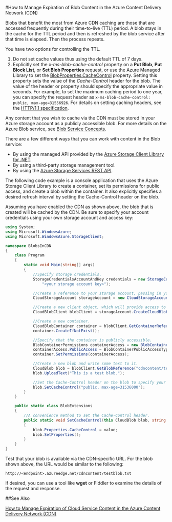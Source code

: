 <properties
 pageTitle="How to Manage Expiration of Blob Content in the Azure Content Delivery Network (CDN) | Microsoft Azure"
 description="Learn about the options for controlling time-to-live for blobs in Azure CDN caching."
 services="cdn"
 documentationCenter=".NET"
 authors="camsoper"
 manager="erikre"
 editor=""/>
<tags
 ms.service="cdn"
 ms.workload="media"
 ms.tgt_pltfrm="na"
 ms.devlang="dotnet"
 ms.topic="article"
 ms.date="07/28/2016"
 ms.author="casoper"/>


#How to Manage Expiration of Blob Content in the Azure Content Delivery Network (CDN)  

Blobs that benefit the most from Azure CDN caching are those that are accessed frequently during their time-to-live (TTL) period. A blob stays in the cache for the TTL period and then is refreshed by the blob service after that time is elapsed. Then the process repeats.  

You have two options for controlling the TTL.  

1.	Do not set cache values thus using the default TTL of 7 days.
2.	Explicitly set the *x-ms-blob-cache-control* property on a **Put Blob**, **Put Block List**, or **Set Blob Properties** request, or use the Azure Managed Library to set the [BlobProperties.CacheControl](https://msdn.microsoft.com/library/microsoft.windowsazure.storage.blob.blobproperties.cachecontrol.aspx) property. Setting this property sets the value of the *Cache-Control* header for the blob. The value of the header or property should specify the appropriate value in seconds. For example, to set the maximum caching period to one year, you can specify the request header as `x-ms-blob-cache-control: public, max-age=31556926`. For details on setting caching headers, see the [HTTP/1.1 specification](http://www.w3.org/Protocols/rfc2616/rfc2616-sec13.html).  

Any content that you wish to cache via the CDN must be stored in your Azure storage account as a publicly accessible blob. For more details on the Azure Blob service, see [Blob Service Concepts](https://msdn.microsoft.com/library/dd179376.aspx).  

There are a few different ways that you can work with content in the Blob service:  

-	By using the managed API provided by the [Azure Storage Client Library for .NET](https://msdn.microsoft.com/library/azure/mt347887.aspx).
-	By using a third-party storage management tool.
-	By using the [Azure Storage Services REST API](https://msdn.microsoft.com/library/azure/dd179355.aspx).  

The following code example is a console application that uses the Azure Storage Client Library to create a container, set its permissions for public access, and create a blob within the container. It also explicitly specifies a desired refresh interval by setting the Cache-Control header on the blob.   

Assuming you have enabled the CDN as shown above, the blob that is created will be cached by the CDN. Be sure to specify your account credentials using your own storage account and access key:  

```csharp
using System;
using Microsoft.WindowsAzure;
using Microsoft.WindowsAzure.StorageClient;

namespace BlobsInCDN
{
	class Program
	{
		static void Main(string[] args)
		{
			//Specify storage credentials.
			StorageCredentialsAccountAndKey credentials = new StorageCredentialsAccountAndKey("storagesample",
				"<your storage account key>");

			//Create a reference to your storage account, passing in your credentials.
			CloudStorageAccount storageAccount = new CloudStorageAccount(credentials, true);

			//Create a new client object, which will provide access to Blob service resources.
			CloudBlobClient blobClient = storageAccount.CreateCloudBlobClient();

			//Create a new container.
			CloudBlobContainer container = blobClient.GetContainerReference("cdncontent");
			container.CreateIfNotExist();

			//Specify that the container is publicly accessible.
			BlobContainerPermissions containerAccess = new BlobContainerPermissions();
			containerAccess.PublicAccess = BlobContainerPublicAccessType.Container;
			container.SetPermissions(containerAccess);

			//Create a new blob and write some text to it.
			CloudBlob blob = blobClient.GetBlobReference("cdncontent/testblob.txt");
			blob.UploadText("This is a test blob.");

			//Set the Cache-Control header on the blob to specify your desired refresh interval.
			blob.SetCacheControl("public, max-age=31536000");
		}
	}

	public static class BlobExtensions
	{
		//A convenience method to set the Cache-Control header.
		public static void SetCacheControl(this CloudBlob blob, string value)
		{
			blob.Properties.CacheControl = value;
			blob.SetProperties();
		}
	}
}
```

Test that your blob is available via the CDN-specific URL. For the blob shown above, the URL would be similar to the following:  

	http://<endpoint>.azureedge.net/cdncontent/testblob.txt  

If desired, you can use a tool like **wget** or Fiddler to examine the details of the request and response.

##See Also

[How to Manage Expiration of Cloud Service Content in the Azure Content Delivery Network (CDN)](./cdn-manage-expiration-of-cloud-service-content.md)
